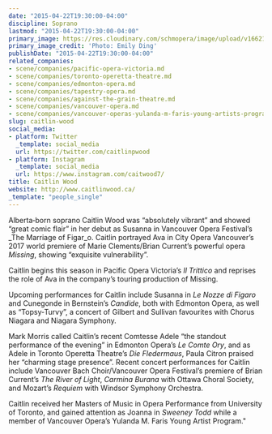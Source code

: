 ```yaml
---
date: "2015-04-22T19:30:00-04:00"
discipline: Soprano
lastmod: "2015-04-22T19:30:00-04:00"
primary_image: https://res.cloudinary.com/schmopera/image/upload/v1662127930/media/2022/09/CaitlinWood_untk3m.jpg
primary_image_credit: 'Photo: Emily Ding'
publishDate: "2015-04-22T19:30:00-04:00"
related_companies:
- scene/companies/pacific-opera-victoria.md
- scene/companies/toronto-operetta-theatre.md
- scene/companies/edmonton-opera.md
- scene/companies/tapestry-opera.md
- scene/companies/against-the-grain-theatre.md
- scene/companies/vancouver-opera.md
- scene/companies/vancouver-operas-yulanda-m-faris-young-artists-program.md
slug: caitlin-wood
social_media:
- platform: Twitter
  _template: social_media
  url: https://twitter.com/caitlinpwood
- platform: Instagram
  _template: social_media
  url: https://www.instagram.com/caitwood7/
title: Caitlin Wood
website: http://www.caitlinwood.ca/
_template: "people_single"
---
```

Alberta‐born soprano Caitlin Wood was “absolutely vibrant” and showed “great comic flair” in her debut as Susanna in Vancouver Opera Festival’s _The Marriage of Figar_o. Caitlin portrayed Ava in City Opera Vancouver’s 2017 world premiere of Marie Clements/Brian Current’s powerful opera _Missing_, showing “exquisite vulnerability”.

Caitlin begins this season in Pacific Opera Victoria’s _Il Trittico_ and reprises the role of Ava in the company’s touring production of Missing.

Upcoming performances for Caitlin include Susanna in _Le Nozze di Figaro_ and Cunegonde in Bernstein’s _Candide_, both with Edmonton Opera, as well as “Topsy‐Turvy”, a concert of Gilbert and Sullivan favourites with Chorus Niagara and Niagara Symphony.

Mark Morris called Caitlin’s recent Comtesse Adele “the standout performance of the evening” in Edmonton Opera’s _Le Comte Ory_, and as Adele in Toronto Operetta Theatre’s _Die Fledermaus_, Paula Citron praised her “charming stage presence”. Recent concert performances for Caitlin include Vancouver Bach Choir/Vancouver Opera Festival’s premiere of Brian Current’s _The River of Light_, _Carmina Burana_ with Ottawa Choral Society, and Mozart’s _Requiem_ with Windsor Symphony Orchestra.

Caitlin received her Masters of Music in Opera Performance from University of Toronto, and gained attention as Joanna in _Sweeney Todd_ while a member of Vancouver Opera’s Yulanda M. Faris Young Artist Program."